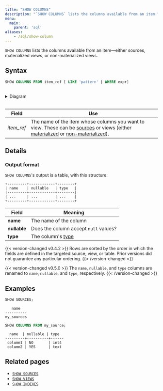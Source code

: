 ```yaml
---
title: "SHOW COLUMNS"
description: "`SHOW COLUMNS` lists the columns available from an item."
menu:
  main:
    parent: 'sql'
aliases:
    - /sql/show-column
---
```


`SHOW COLUMNS` lists the columns available from an item&mdash;either sources, materialized views, or non-materialized views.

## Syntax

```sql
SHOW COLUMNS FROM item_ref [ LIKE 'pattern' | WHERE expr]
```

<br/>
<details>
<summary>Diagram</summary>
<br>

{{< diagram "show-columns.svg" >}}

</details>
<br/>

Field | Use
------|-----
_item&lowbar;ref_ | The name of the item whose columns you want to view. These can be [sources](../create-source) or views (either [materialized](../create-materialized-view) or [non-materialized](../create-view)).

## Details

### Output format

`SHOW COLUMNS`'s output is a table, with this structure:

```nofmt
+---------+------------+--------+
| name    | nullable   | type   |
|---------+------------+--------|
| ...     | ...        | ...    |
+---------+------------+--------+
```

Field | Meaning
------|--------
**name** | The name of the column
**nullable** | Does the column accept `null` values?
**type** | The column's [type](../types)


{{< version-changed v0.4.2 >}}
Rows are sorted by the order in which the fields are defined in the targeted
source, view, or table. Prior versions did not guarantee any particular ordering.
{{< /version-changed >}}

{{< version-changed v0.5.0 >}}
The `name`, `nullable`, and `type` columns are renamed to `name`, `nullable`,
and `type`, respectively.
{{< /version-changed >}}

## Examples

```sql
SHOW SOURCES;
```
```nofmt
   name
----------
my_sources
```
```sql
SHOW COLUMNS FROM my_source;
```
```nofmt
  name  | nullable | type
---------+----------+------
 column1 | NO       | int4
 column2 | YES      | text
```

## Related pages

- [`SHOW SOURCES`](../show-sources)
- [`SHOW VIEWS`](../show-views)
- [`SHOW INDEXES`](../show-indexes)
